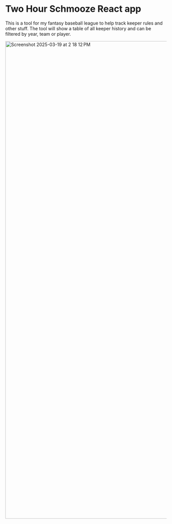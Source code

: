 # Two Hour Schmooze React app
This is a tool for my fantasy baseball league to help track keeper rules and other stuff. The tool will show a table of all keeper history and can be filtered by year, team or player. 

<img width="1493" alt="Screenshot 2025-03-19 at 2 18 12 PM" src="https://github.com/user-attachments/assets/a61a10c7-3237-465e-9521-ba7123b7c617" />
